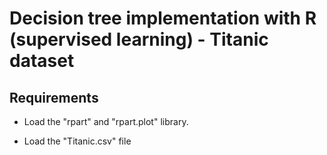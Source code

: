 # Decision tree implementation with R (supervised learning) - Titanic dataset

## Requirements

- Load the "rpart" and "rpart.plot" library.

- Load the "Titanic.csv" file 
